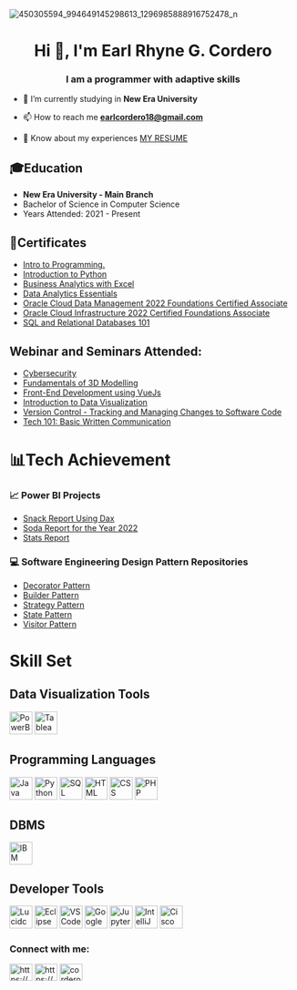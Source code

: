 ![450305594_994649145298613_1296985888916752478_n](https://github.com/CorderoEarl/CorderoEarl/assets/142371953/8aa6309b-a19d-4ebf-9506-18d7994eb1eb)

<h1 align="center">Hi 👋, I'm Earl Rhyne G. Cordero</h1>
<h3 align="center">I am a programmer with adaptive skills</h3>

- 🔭 I’m currently studying in **New Era University**

- 📫 How to reach me **earlcordero18@gmail.com**

- 📄 Know about my experiences [MY RESUME](https://drive.google.com/file/d/1NgcUh5rdwXygUdaSDTIrSTEajAFomtKL/view?usp=sharing)

 ## 🎓Education
  - **New Era University - Main Branch**
  - Bachelor of Science in Computer Science
  - Years Attended: 2021 - Present

## 🏅Certificates
  - [Intro to Programming.](https://www.kaggle.com/learn/certification/earlrhynecordero/intro-to-programming)
  - [Introduction to Python](https://drive.google.com/file/d/194jhicBviciGMOcpCrAAs9igeGxXmT-Z/view?usp=sharing)
  - [Business Analytics with Excel](https://drive.google.com/file/d/1Dh0fHTq7V8G3W9-OKhxvpLUZBXjuYdvk/view?usp=sharing)
  - [Data Analytics Essentials](https://www.credly.com/badges/4f529264-62e0-43bf-9b7c-c0d21a66e07c/print)
  - [Oracle Cloud Data Management 2022 Foundations Certified Associate](https://catalog-education.oracle.com/pls/certview/sharebadge?id=564C9F44F49A5D7225CC9CDEB3D9D759827F489B1C6D478D359BD4197603C07A)
  - [Oracle Cloud Infrastructure 2022 Certified Foundations Associate](https://catalog-education.oracle.com/pls/certview/sharebadge?id=AAA3DF0E92A9EB582B9BEF58ADFD513E88BF2A4A2F4144CAA51990043FB49D75)
  - [SQL and Relational Databases 101](https://courses.cognitiveclass.ai/certificates/71d9de99009044ce8cea939a86bbd8ee)

## Webinar and Seminars Attended:
  - [Cybersecurity](https://drive.google.com/file/d/1n_C8fgtI_XDQ7UPB9KleZZ2RGJX3Inj0/view?usp=sharing)
  - [Fundamentals of 3D Modelling](https://drive.google.com/file/d/1DOMBkt-NEe5rTPjM4tO75PM-G_RyQtRN/view?usp=sharing)
  - [Front-End Development using VueJs](https://drive.google.com/file/d/1LoHoloJ-mcQFnngUIvjhsGgV7e1ap_TG/view?usp=sharing)
  - [Introduction to Data Visualization](https://drive.google.com/file/d/1LoyXeYTpVQy2PmL2fymh42H-Mt_RkiQi/view?usp=sharing)
  - [Version Control - Tracking and Managing Changes to Software Code](https://drive.google.com/file/d/1PAShGaeXrcDJ9hjxzzsRpLV16dnQKVgb/view?usp=sharing)
  - [Tech 101: Basic Written Communication](https://drive.google.com/drive/u/0/folders/18QKzEPmXIcUPYUGuSRDSaMb1h2USru_z)
  

# 📊Tech Achievement
### 📈 Power BI Projects
- [Snack Report Using Dax](https://app.powerbi.com/view?r=eyJrIjoiYWQwZjIwNGQtNWIzZS00YTNjLTk1OTktMTE4NDZiZDhiNGE4IiwidCI6IjVlMmIzOTNjLTVjNjAtNDg4ZS1hMzcxLWRkMWU0MTJhMzBhYyIsImMiOjEwfQ%3D%3D)
- [Soda Report for the Year 2022](https://app.powerbi.com/view?r=eyJrIjoiZTE1YmIyYjEtYTRjOS00NmEzLThkZTEtZjEzZjQ1NDE0NGIwIiwidCI6IjVlMmIzOTNjLTVjNjAtNDg4ZS1hMzcxLWRkMWU0MTJhMzBhYyIsImMiOjEwfQ%3D%3D)
- [Stats Report](https://app.powerbi.com/view?r=eyJrIjoiNDhkOGExOGQtMTMxMS00ZWZhLWI0MWMtMzAxODQ1OGJkYTY4IiwidCI6IjVlMmIzOTNjLTVjNjAtNDg4ZS1hMzcxLWRkMWU0MTJhMzBhYyIsImMiOjEwfQ%3D%3D)
### 💻 Software Engineering Design Pattern Repositories
- [Decorator Pattern](https://github.com/CorderoEarl/decoratorPattern)
- [Builder Pattern](https://github.com/CorderoEarl/builderPattern)
- [Strategy Pattern](https://github.com/CorderoEarl/strategyPattern)
- [State Pattern](https://github.com/CorderoEarl/statePattern)
- [Visitor Pattern](https://github.com/CorderoEarl/visitorPattern-LAB)


# Skill Set

## Data Visualization Tools
<p align="left"> 
  <a> 
    <img src="https://upload.wikimedia.org/wikipedia/commons/c/cf/New_Power_BI_Logo.svg" alt="PowerBI" width="40" height="40"/> 
  </a> 
  <a> 
    <img src="https://cdn.worldvectorlogo.com/logos/tableau-software.svg" alt="Tableau Public" width="40" height="40"/> 
  </a> 
</p>

## Programming Languages 
<p align="left">
    <a>
        <img src="https://upload.wikimedia.org/wikipedia/en/3/30/Java_programming_language_logo.svg" alt="Java" width="40" height="40"/>
    </a>
    <a>
        <img src="https://upload.wikimedia.org/wikipedia/commons/c/c3/Python-logo-notext.svg" alt="Python" width="40" height="40"/>
    </a>
    <a>
        <img src="https://upload.wikimedia.org/wikipedia/commons/8/87/Sql_data_base_with_logo.png" alt="SQL" width="40" height="40"/>
    </a>
    <a>
        <img src="https://upload.wikimedia.org/wikipedia/commons/6/61/HTML5_logo_and_wordmark.svg" alt="HTML" width="40" height="40"/>
    </a>
    <a>
        <img src="https://upload.wikimedia.org/wikipedia/commons/d/d5/CSS3_logo_and_wordmark.svg" alt="CSS" width="40" height="40"/>
    </a>
    <a>
        <img src="https://upload.wikimedia.org/wikipedia/commons/2/27/PHP-logo.svg" alt="PHP" width="40" height="40"/>
    </a>
</p>

## DBMS
<p align="left">
    <a>
        <img src="https://www.db2tutorial.com/wp-content/uploads/2019/03/db2-tutorial.png" alt="IBM DB2" width="40" height="40"/>
    </a>
</p>

## Developer Tools
<p align="left">
    <a>
        <img src="https://encrypted-tbn0.gstatic.com/images?q=tbn:ANd9GcQL7b9P_feX1yThfg-k6-N0TyGHKMa5a7YusA&s" alt="Lucidchart" width="40" height="40"/>
    </a>
    <a>
        <img src="https://upload.wikimedia.org/wikipedia/commons/d/d0/Eclipse-Luna-Logo.svg" alt="Eclipse" width="40" height="40"/>
    </a>
    <a>
        <img src="https://upload.wikimedia.org/wikipedia/commons/9/9a/Visual_Studio_Code_1.35_icon.svg" alt="VSCode" width="40" height="40"/>
    </a>
    <a>
        <img src="https://upload.wikimedia.org/wikipedia/commons/d/d0/Google_Colaboratory_SVG_Logo.svg" alt="Google Colab" width="40" height="40"/>
    </a>
    <a>
        <img src="https://upload.wikimedia.org/wikipedia/commons/3/38/Jupyter_logo.svg" alt="Jupyter" width="40" height="40"/>
    </a>
    <a>
        <img src="https://seeklogo.com/images/J/jetbrains-intellij-idea-logo-CA1D5DC51F-seeklogo.com.png" alt="IntelliJ" width="40" height="40"/>
    </a>
    <a>
        <img src="https://encrypted-tbn0.gstatic.com/images?q=tbn:ANd9GcQiHKCtV6riNhioyypijbj1hr00GYXo5ws7IQ&s" alt="Cisco Packet Tracer" width="40" height="40"/>
    </a>
</p>


<h3 align="left"><b>Connect with me:</b></h3>
<p align="left">
<a href="https://linkedin.com/in/https://www.linkedin.com/in/earl-rhyne-g-cordero-0257a3236/" target="blank"><img align="center" src="https://raw.githubusercontent.com/rahuldkjain/github-profile-readme-generator/master/src/images/icons/Social/linked-in-alt.svg" alt="https://www.linkedin.com/in/earl-rhyne-g-cordero-0257a3236/" height="30" width="40" /></a>
<a href="https://www.facebook.com/earlrhynec/" target="blank"><img align="center" src="https://raw.githubusercontent.com/rahuldkjain/github-profile-readme-generator/master/src/images/icons/Social/facebook.svg" alt="https://www.facebook.com/earlrhynegranado.cordero?mibextid=avesrc" height="30" width="40" /></a>
<a href="https://instagram.com/corderoearl" target="blank"><img align="center" src="https://raw.githubusercontent.com/rahuldkjain/github-profile-readme-generator/master/src/images/icons/Social/instagram.svg" alt="corderoearl" height="30" width="40" /></a>
</p>

